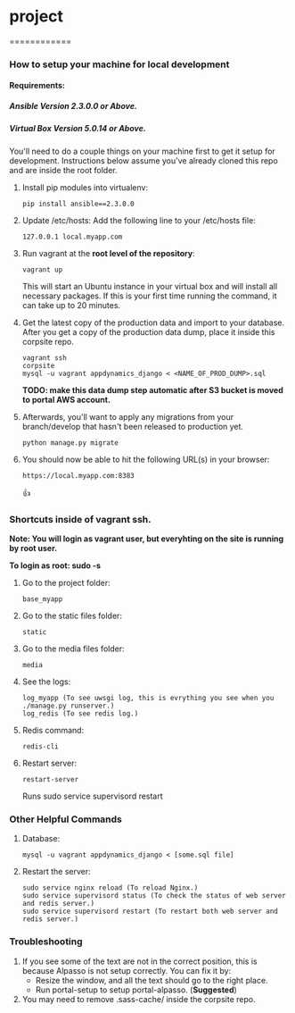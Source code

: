 # project
============

### How to setup your machine for local development
#### Requirements:

##### Ansible Version 2.3.0.0 or Above.

##### Virtual Box Version 5.0.14 or Above.


You'll need to do a couple things on your machine first to get it setup for development.
Instructions below assume you've already cloned this repo and are inside the root folder.


1. Install pip modules into virtualenv:
    ```shell
    pip install ansible==2.3.0.0
    ```

2. Update /etc/hosts:
    Add the following line to your /etc/hosts file:

    ```shell
    127.0.0.1 local.myapp.com
    ```

3. Run vagrant at the **root level of the repository**:
    ```shell
    vagrant up
    ```

    This will start an Ubuntu instance in your virtual box and will install all necessary packages.
    If this is your first time running the command, it can take up to 20 minutes.


4. Get the latest copy of the production data and import to your database.
    After you get a copy of the production data dump, place it inside this corpsite repo.

    ```shell
    vagrant ssh
    corpsite
    mysql -u vagrant appdynamics_django < <NAME_OF_PROD_DUMP>.sql
    ```
    **TODO: make this data dump step automatic after S3 bucket is moved to portal AWS account.**

5. Afterwards, you'll want to apply any migrations from your branch/develop that hasn't been released to production yet.
    ```shell
    python manage.py migrate
    ```

6. You should now be able to hit the following URL(s) in your browser:

    ```
    https://local.myapp.com:8383
    ```
    :+1:

### Shortcuts inside of vagrant ssh.
**Note: You will login as vagrant user, but everyhting on the site is running by root user.**

**To login as root: sudo -s**

1. Go to the project folder:
    ```
    base_myapp
    ```

2. Go to the static files folder:
    ```
    static
    ```

3. Go to the media files folder:
    ```
    media
    ```

4. See the logs:
    ```
    log_myapp (To see uwsgi log, this is evrything you see when you ./manage.py runserver.)
    log_redis (To see redis log.)
    ```

5. Redis command:
    ```
    redis-cli
    ```

6. Restart server:
    ```
    restart-server
    ```
    Runs sudo service supervisord restart

### Other Helpful Commands ###

1. Database:
    ```
    mysql -u vagrant appdynamics_django < [some.sql file]
    ```

2. Restart the server:
    ```
    sudo service nginx reload (To reload Nginx.)
    sudo service supervisord status (To check the status of web server and redis server.)
    sudo service supervisord restart (To restart both web server and redis server.)
    ```

### Troubleshooting

1. If you see some of the text are not in the correct position, this is because Alpasso is not setup correctly. You can fix it by:
    * Resize the window, and all the text should go to the right place.
    * Run portal-setup to setup portal-alpasso. (**Suggested**)
2. You may need to remove .sass-cache/ inside the corpsite repo.
